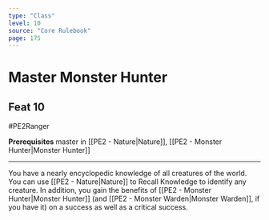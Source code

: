 ```yaml
---
type: "Class"
level: 10
source: "Core Rulebook"
page: 175
---
```

# Master Monster Hunter
## Feat 10
#PE2Ranger

**Prerequisites** master in [[PE2 - Nature|Nature]], [[PE2 - Monster Hunter|Monster Hunter]]

---
You have a nearly encyclopedic knowledge of all creatures of the world. You can use [[PE2 - Nature|Nature]] to Recall Knowledge to identify any creature. In addition, you gain the benefits of [[PE2 - Monster Hunter|Monster Hunter]] (and [[PE2 - Monster Warden|Monster Warden]], if you have it) on a success as well as a critical success.